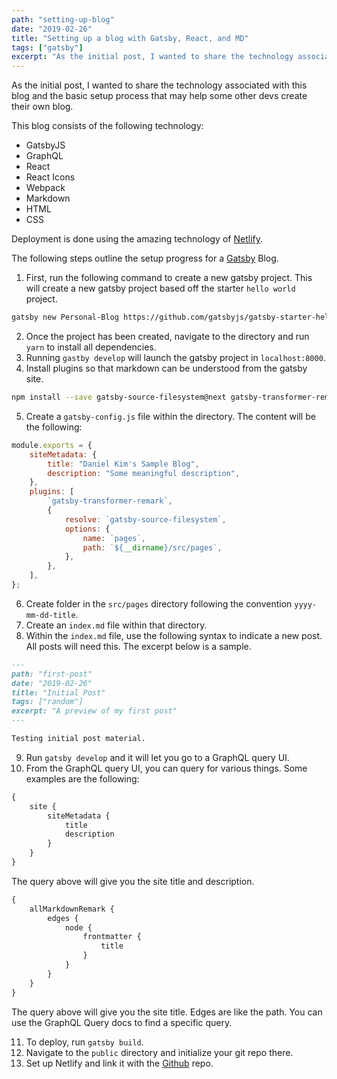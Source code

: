 ```yaml
---
path: "setting-up-blog"
date: "2019-02-26"
title: "Setting up a blog with Gatsby, React, and MD"
tags: ["gatsby"]
excerpt: "As the initial post, I wanted to share the technology associated with this blog and the basic setup process that may help some other devs create their own blog."
---
```


As the initial post, I wanted to share the technology associated with this blog and the basic setup process that may help some other devs create their own blog.

This blog consists of the following technology:

-   GatsbyJS
-   GraphQL
-   React
-   React Icons
-   Webpack
-   Markdown
-   HTML
-   CSS

Deployment is done using the amazing technology of [Netlify](https://www.netlify.com).

The following steps outline the setup progress for a [Gatsby](https://www.gatsbyjs.org) Blog.

1. First, run the following command to create a new gatsby project. This will create a new gatsby project based off the starter `hello world` project.

```bash
gatsby new Personal-Blog https://github.com/gatsbyjs/gatsby-starter-hello-world
```

2. Once the project has been created, navigate to the directory and run `yarn` to install all dependencies.
3. Running `gastby develop` will launch the gatsby project in `localhost:8000`.
4. Install plugins so that markdown can be understood from the gatsby site.

```bash
npm install --save gatsby-source-filesystem@next gatsby-transformer-remark@next
```

5. Create a `gatsby-config.js` file within the directory. The content will be the following:

```javascript
module.exports = {
    siteMetadata: {
        title: "Daniel Kim's Sample Blog",
        description: "Some meaningful description",
    },
    plugins: [
        `gatsby-transformer-remark`,
        {
            resolve: `gatsby-source-filesystem`,
            options: {
                name: `pages`,
                path: `${__dirname}/src/pages`,
            },
        },
    ],
};
```

6. Create folder in the `src/pages` directory following the convention `yyyy-mm-dd-title`.
7. Create an `index.md` file within that directory.
8. Within the `index.md` file, use the following syntax to indicate a new post. All posts will need this. The excerpt below is a sample.

```markdown
---
path: "first-post"
date: "2019-02-26"
title: "Initial Post"
tags: ["random"]
excerpt: "A preview of my first post"
---

Testing initial post material.
```

9. Run `gatsby develop` and it will let you go to a GraphQL query UI.
10. From the GraphQL query UI, you can query for various things. Some examples are the following:

```graphql
{
    site {
        siteMetadata {
            title
            description
        }
    }
}
```

The query above will give you the site title and description.

```graphql
{
    allMarkdownRemark {
        edges {
            node {
                frontmatter {
                    title
                }
            }
        }
    }
}
```

The query above will give you the site title. Edges are like the path. You can use the GraphQL Query docs to find a specific query.

11. To deploy, run `gatsby build`.
12. Navigate to the `public` directory and initialize your git repo there.
13. Set up Netlify and link it with the [Github](https://www.github.com) repo.
